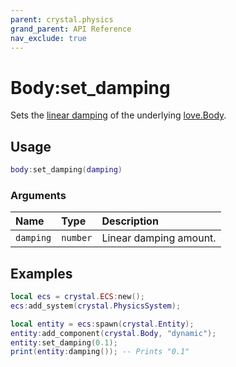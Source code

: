 ```yaml
---
parent: crystal.physics
grand_parent: API Reference
nav_exclude: true
---
```


# Body:set_damping

Sets the [linear damping](https://love2d.org/wiki/Body:getLinearDamping) of the underlying [love.Body](https://love2d.org/wiki/Body).

## Usage

```lua
body:set_damping(damping)
```

### Arguments

| Name      | Type     | Description            |
| :-------- | :------- | :--------------------- |
| `damping` | `number` | Linear damping amount. |

## Examples

```lua
local ecs = crystal.ECS:new();
ecs:add_system(crystal.PhysicsSystem);

local entity = ecs:spawn(crystal.Entity);
entity:add_component(crystal.Body, "dynamic");
entity:set_damping(0.1);
print(entity:damping()); -- Prints "0.1"
```
